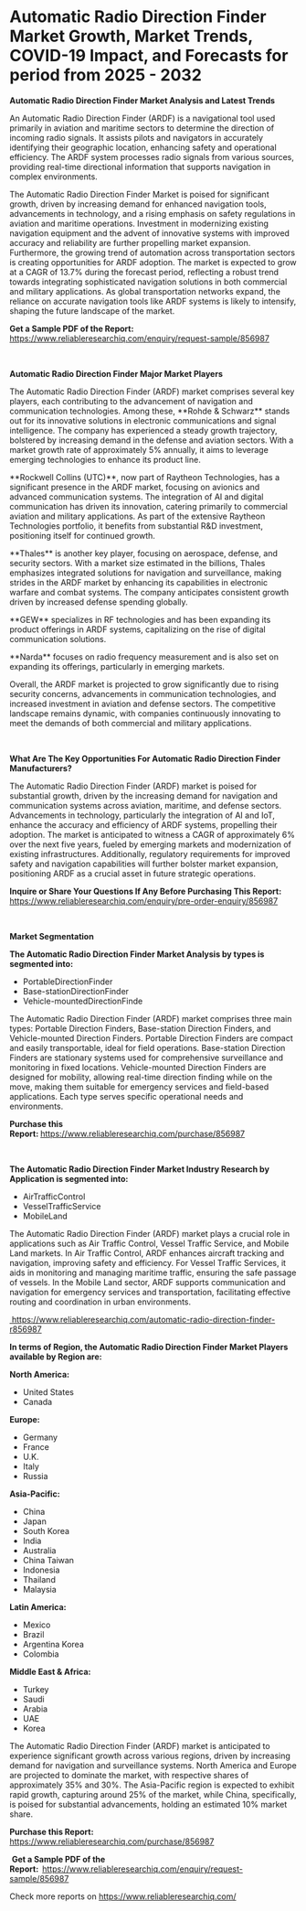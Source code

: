 <p><h1>Automatic Radio Direction Finder Market Growth, Market Trends, COVID-19 Impact, and Forecasts for period from 2025 - 2032</h1></p><p><strong>Automatic Radio Direction Finder Market Analysis and Latest Trends</strong></p>
<p><p>An Automatic Radio Direction Finder (ARDF) is a navigational tool used primarily in aviation and maritime sectors to determine the direction of incoming radio signals. It assists pilots and navigators in accurately identifying their geographic location, enhancing safety and operational efficiency. The ARDF system processes radio signals from various sources, providing real-time directional information that supports navigation in complex environments.</p><p>The Automatic Radio Direction Finder Market is poised for significant growth, driven by increasing demand for enhanced navigation tools, advancements in technology, and a rising emphasis on safety regulations in aviation and maritime operations. Investment in modernizing existing navigation equipment and the advent of innovative systems with improved accuracy and reliability are further propelling market expansion. Furthermore, the growing trend of automation across transportation sectors is creating opportunities for ARDF adoption. The market is expected to grow at a CAGR of 13.7% during the forecast period, reflecting a robust trend towards integrating sophisticated navigation solutions in both commercial and military applications. As global transportation networks expand, the reliance on accurate navigation tools like ARDF systems is likely to intensify, shaping the future landscape of the market.</p></p>
<p><strong>Get a Sample PDF of the Report:&nbsp;</strong> <a href="https://www.reliableresearchiq.com/enquiry/request-sample/856987?utm_campaign=2469&utm_medium=2&utm_source=Github&utm_content=ia&utm_term=08042025&utm_id=automatic-radio-direction-finder">https://www.reliableresearchiq.com/enquiry/request-sample/856987</a></p>
<p>&nbsp;</p>
<p><strong>Automatic Radio Direction Finder Major Market Players</strong></p>
<p><p>The Automatic Radio Direction Finder (ARDF) market comprises several key players, each contributing to the advancement of navigation and communication technologies. Among these, **Rohde & Schwarz** stands out for its innovative solutions in electronic communications and signal intelligence. The company has experienced a steady growth trajectory, bolstered by increasing demand in the defense and aviation sectors. With a market growth rate of approximately 5% annually, it aims to leverage emerging technologies to enhance its product line.</p><p>**Rockwell Collins (UTC)**, now part of Raytheon Technologies, has a significant presence in the ARDF market, focusing on avionics and advanced communication systems. The integration of AI and digital communication has driven its innovation, catering primarily to commercial aviation and military applications. As part of the extensive Raytheon Technologies portfolio, it benefits from substantial R&D investment, positioning itself for continued growth.</p><p>**Thales** is another key player, focusing on aerospace, defense, and security sectors. With a market size estimated in the billions, Thales emphasizes integrated solutions for navigation and surveillance, making strides in the ARDF market by enhancing its capabilities in electronic warfare and combat systems. The company anticipates consistent growth driven by increased defense spending globally.</p><p>**GEW** specializes in RF technologies and has been expanding its product offerings in ARDF systems, capitalizing on the rise of digital communication solutions. </p><p>**Narda** focuses on radio frequency measurement and is also set on expanding its offerings, particularly in emerging markets.</p><p>Overall, the ARDF market is projected to grow significantly due to rising security concerns, advancements in communication technologies, and increased investment in aviation and defense sectors. The competitive landscape remains dynamic, with companies continuously innovating to meet the demands of both commercial and military applications.</p></p>
<p>&nbsp;</p>
<p><strong>What Are The Key Opportunities For Automatic Radio Direction Finder Manufacturers?</strong></p>
<p><p>The Automatic Radio Direction Finder (ARDF) market is poised for substantial growth, driven by the increasing demand for navigation and communication systems across aviation, maritime, and defense sectors. Advancements in technology, particularly the integration of AI and IoT, enhance the accuracy and efficiency of ARDF systems, propelling their adoption. The market is anticipated to witness a CAGR of approximately 6% over the next five years, fueled by emerging markets and modernization of existing infrastructures. Additionally, regulatory requirements for improved safety and navigation capabilities will further bolster market expansion, positioning ARDF as a crucial asset in future strategic operations.</p></p>
<p><strong>Inquire or Share Your Questions If Any Before Purchasing This Report:</strong> <a href="https://www.reliableresearchiq.com/enquiry/pre-order-enquiry/856987?utm_campaign=2469&utm_medium=2&utm_source=Github&utm_content=ia&utm_term=08042025&utm_id=automatic-radio-direction-finder">https://www.reliableresearchiq.com/enquiry/pre-order-enquiry/856987</a></p>
<p>&nbsp;</p>
<p><strong>Market Segmentation</strong></p>
<p><strong>The Automatic Radio Direction Finder Market Analysis by types is segmented into:</strong></p>
<p><ul><li>PortableDirectionFinder</li><li>Base-stationDirectionFinder</li><li>Vehicle-mountedDirectionFinde</li></ul></p>
<p><p>The Automatic Radio Direction Finder (ARDF) market comprises three main types: Portable Direction Finders, Base-station Direction Finders, and Vehicle-mounted Direction Finders. Portable Direction Finders are compact and easily transportable, ideal for field operations. Base-station Direction Finders are stationary systems used for comprehensive surveillance and monitoring in fixed locations. Vehicle-mounted Direction Finders are designed for mobility, allowing real-time direction finding while on the move, making them suitable for emergency services and field-based applications. Each type serves specific operational needs and environments.</p></p>
<p><strong>Purchase this Report:&nbsp;</strong><a href="https://www.reliableresearchiq.com/purchase/856987?utm_campaign=2469&utm_medium=2&utm_source=Github&utm_content=ia&utm_term=08042025&utm_id=automatic-radio-direction-finder">https://www.reliableresearchiq.com/purchase/856987</a></p>
<p>&nbsp;</p>
<p><strong>The Automatic Radio Direction Finder Market Industry Research by Application is segmented into:</strong></p>
<p><ul><li>AirTrafficControl</li><li>VesselTrafficService</li><li>MobileLand</li></ul></p>
<p><p>The Automatic Radio Direction Finder (ARDF) market plays a crucial role in applications such as Air Traffic Control, Vessel Traffic Service, and Mobile Land markets. In Air Traffic Control, ARDF enhances aircraft tracking and navigation, improving safety and efficiency. For Vessel Traffic Services, it aids in monitoring and managing maritime traffic, ensuring the safe passage of vessels. In the Mobile Land sector, ARDF supports communication and navigation for emergency services and transportation, facilitating effective routing and coordination in urban environments.</p></p>
<p><a href="https://www.reliableresearchiq.com/automatic-radio-direction-finder-r856987?utm_campaign=2469&utm_medium=2&utm_source=Github&utm_content=ia&utm_term=08042025&utm_id=automatic-radio-direction-finder">&nbsp;https://www.reliableresearchiq.com/automatic-radio-direction-finder-r856987</a></p>
<p><strong>In terms of Region, the Automatic Radio Direction Finder Market Players available by Region are:</strong></p>
<p>
    <p> <strong> North America: </strong>
        <ul>
            <li>United States</li>
            <li>Canada</li>
        </ul>
        </p> 
    <p> <strong> Europe: </strong>
        <ul>
            <li>Germany</li>
            <li>France</li>
            <li>U.K.</li>
            <li>Italy</li>
            <li>Russia</li>
        </ul>
        </p> 
    <p> <strong> Asia-Pacific: </strong>
        <ul>
            <li>China</li>
            <li>Japan</li>
            <li>South Korea</li>
            <li>India</li>
            <li>Australia</li>
            <li>China Taiwan</li>
            <li>Indonesia</li>
            <li>Thailand</li>
            <li>Malaysia</li>
        </ul>
        </p> 
    <p> <strong> Latin America: </strong>
        <ul>
            <li>Mexico</li>
            <li>Brazil</li>
            <li>Argentina Korea</li>
            <li>Colombia</li>
        </ul>
        </p> 
    <p> <strong> Middle East & Africa: </strong>
        <ul>
            <li>Turkey</li>
            <li>Saudi</li>
            <li>Arabia</li>
            <li>UAE</li>
            <li>Korea</li>
        </ul>
    </p>
    </p>
<p><p>The Automatic Radio Direction Finder (ARDF) market is anticipated to experience significant growth across various regions, driven by increasing demand for navigation and surveillance systems. North America and Europe are projected to dominate the market, with respective shares of approximately 35% and 30%. The Asia-Pacific region is expected to exhibit rapid growth, capturing around 25% of the market, while China, specifically, is poised for substantial advancements, holding an estimated 10% market share.</p></p>
<p><strong>Purchase this Report: </strong><a href="https://www.reliableresearchiq.com/purchase/856987?utm_campaign=2469&utm_medium=2&utm_source=Github&utm_content=ia&utm_term=08042025&utm_id=automatic-radio-direction-finder">https://www.reliableresearchiq.com/purchase/856987</a></p>
<p>&nbsp;<strong>Get a Sample PDF of the Report:&nbsp;&nbsp;</strong><a href="https://www.reliableresearchiq.com/enquiry/request-sample/856987?utm_campaign=2469&utm_medium=2&utm_source=Github&utm_content=ia&utm_term=08042025&utm_id=automatic-radio-direction-finder">https://www.reliableresearchiq.com/enquiry/request-sample/856987</a></p>
<p><strong></strong></p>
<p>Check more reports on <a href="https://www.reliableresearchiq.com/?utm_campaign=2469&utm_medium=2&utm_source=Github&utm_content=ia&utm_term=08042025&utm_id=automatic-radio-direction-finder">https://www.reliableresearchiq.com/</a></p>
